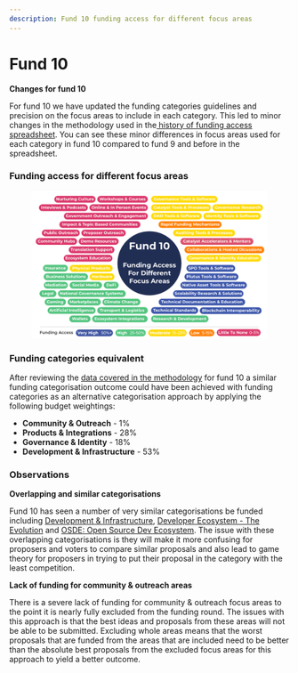 ```yaml
---
description: Fund 10 funding access for different focus areas
---
```


# Fund 10

**Changes for fund 10**

For fund 10 we have updated the funding categories guidelines and precision on the focus areas to include in each category. This led to minor changes in the methodology used in the[ history of funding access spreadsheet](https://docs.google.com/spreadsheets/d/1XzlUhgkzE5NGBLa55wqJlgfm8YES3kJ6t5KgZAggtmE/edit#gid=496717707). You can see these minor differences in focus areas used for each category in fund 10 compared to fund 9 and before in the spreadsheet.

### Funding access for different focus areas

<figure><img src="../../.gitbook/assets/fund-10-funding-access.png" alt=""><figcaption></figcaption></figure>

### **Funding categories equivalent**

After reviewing the [data covered in the methodology](methodology-data-and-feedback.md) for fund 10 a similar funding categorisation outcome could have been achieved with funding categories as an alternative categorisation approach by applying the following budget weightings:

* **Community & Outreach** - 1%
* **Products & Integrations** - 28%
* **Governance & Identity** - 18%
* **Development & Infrastructure** - 53%



### Observations

**Overlapping and similar categorisations**

Fund 10 has seen a number of very similar categorisations be funded including [Development & Infrastructure](https://cardano.ideascale.com/a/dtd/414308-48088), [Developer Ecosystem - The Evolution](https://cardano.ideascale.com/a/dtd/422540-48088) and [OSDE: Open Source Dev Ecosystem](https://cardano.ideascale.com/a/dtd/421335-48088). The issue with these overlapping categorisations is they will make it more confusing for proposers and voters to compare similar proposals and also lead to game theory for proposers in trying to put their proposal in the category with the least competition.



**Lack of funding for community & outreach areas**

There is a severe lack of funding for community & outreach focus areas to the point it is nearly fully excluded from the funding round. The issues with this approach is that the best ideas and proposals from these areas will not be able to be submitted. Excluding whole areas means that the worst proposals that are funded from the areas that are included need to be better than the absolute best proposals from the excluded focus areas for this approach to yield a better outcome.
